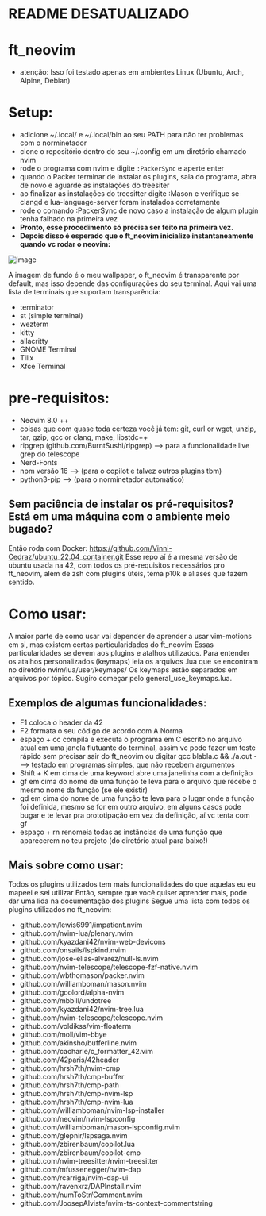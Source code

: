 # README DESATUALIZADO

# ft_neovim

- atenção: Isso foi testado apenas em ambientes Linux (Ubuntu, Arch, Alpine, Debian)

# Setup:
- adicione ~/.local/ e ~/.local/bin ao seu PATH para não ter problemas com o norminetador
- clone o repositório dentro do seu ~/.config em um diretório chamado nvim
- rode o programa com nvim e digite `:PackerSync` e aperte enter
- quando o Packer terminar de instalar os plugins, saia do programa, abra de novo e aguarde as instalações do treesiter
- ao finalizar as instalações do treesitter digite :Mason e verifique se clangd e lua-language-server foram instalados corretamente
- rode o comando :PackerSync de novo caso a instalação de algum plugin tenha falhado na primeira vez
- **Pronto, esse procedimento só precisa ser feito na primeira vez.**
- **Depois disso é esperado que o ft_neovim inicialize instantaneamente quando vc rodar o neovim:**

![image](https://user-images.githubusercontent.com/92558763/222973781-3447be7d-9f7f-4478-b9cf-2f634586b991.png)

A imagem de fundo é o meu wallpaper, o ft_neovim é transparente por default, mas isso depende das configurações do seu terminal.
Aqui vai uma lista de terminais que suportam transparência:
- terminator
- st (simple terminal)
- wezterm 
- kitty
- allacritty
- GNOME Terminal
- Tilix
- Xfce Terminal

# pre-requisitos:

- Neovim 8.0 ++
- coisas que com quase toda certeza você já tem: git, curl or wget, unzip, tar, gzip, gcc or clang, make, libstdc++ 
- ripgrep (github.com/BurntSushi/ripgrep) --> para a funcionalidade live grep do telescope
- Nerd-Fonts
- npm versão 16 --> (para o copilot e talvez outros plugins tbm)
- python3-pip --> (para o norminetador automático)

## Sem paciência de instalar os pré-requisitos? Está em uma máquina com o ambiente meio bugado? 
Então roda com Docker: https://github.com/Vinni-Cedraz/ubuntu_22.04_container.git
Esse repo aí é a mesma versão de ubuntu usada na 42, com todos os pré-requisitos necessários pro ft_neovim, 
além de zsh com plugins úteis, tema p10k e aliases que fazem sentido.

# Como usar:

A maior parte de como usar vai depender de aprender a usar vim-motions em si, mas existem certas particularidades do ft_neovim
Essas particularidades se devem aos plugins e atalhos utilizados.
Para entender os atalhos personalizados (keymaps) leia os arquivos .lua que se encontram no diretório nvim/lua/user/keymaps/
Os keymaps estão separados em arquivos por tópico. Sugiro começar pelo general_use_keymaps.lua.

## Exemplos de algumas funcionalidades:

- F1 coloca o header da 42
- F2 formata o seu código de acordo com A Norma
- espaço + cc compila e executa o programa em C escrito no arquivo atual em uma janela flutuante do terminal, assim vc pode fazer um teste rápido sem precisar sair do ft_neovim ou digitar gcc blabla.c && ./a.out ---> testado em programas simples, que não recebem argumentos
- Shift + K em cima de uma keyword abre uma janelinha com a definição
- gf em cima do nome de uma função te leva para o arquivo que recebe o mesmo nome da função (se ele existir)
- gd em cima do nome de uma função te leva para o lugar onde a função foi definida, mesmo se for em outro arquivo, em alguns casos pode bugar e te levar pra prototipação em vez da definição, aí vc tenta com gf
- espaço + rn renomeia todas as instâncias de uma função que aparecerem no teu projeto (do diretório atual para baixo!)


## Mais sobre como usar:
Todos os plugins utilizados tem mais funcionalidades do que aquelas eu eu mapeei e sei utilizar
Então, sempre que você quiser aprender mais, pode dar uma lida na documentação dos plugins
Segue uma lista com todos os plugins utilizados no ft_neovim:
- github.com/lewis6991/impatient.nvim
- github.com/nvim-lua/plenary.nvim
- github.com/kyazdani42/nvim-web-devicons
- github.com/onsails/lspkind.nvim
- github.com/jose-elias-alvarez/null-ls.nvim
- github.com/nvim-telescope/telescope-fzf-native.nvim
- github.com/wbthomason/packer.nvim
- github.com/williamboman/mason.nvim
- github.com/goolord/alpha-nvim
- github.com/mbbill/undotree
- github.com/kyazdani42/nvim-tree.lua
- github.com/nvim-telescope/telescope.nvim
- github.com/voldikss/vim-floaterm
- github.com/moll/vim-bbye
- github.com/akinsho/bufferline.nvim
- github.com/cacharle/c_formatter_42.vim
- github.com/42paris/42header
- github.com/hrsh7th/nvim-cmp
- github.com/hrsh7th/cmp-buffer
- github.com/hrsh7th/cmp-path
- github.com/hrsh7th/cmp-nvim-lsp
- github.com/hrsh7th/cmp-nvim-lua
- github.com/williamboman/nvim-lsp-installer
- github.com/neovim/nvim-lspconfig
- github.com/williamboman/mason-lspconfig.nvim
- github.com/glepnir/lspsaga.nvim
- github.com/zbirenbaum/copilot.lua
- github.com/zbirenbaum/copilot-cmp
- github.com/nvim-treesitter/nvim-treesitter
- github.com/mfussenegger/nvim-dap
- github.com/rcarriga/nvim-dap-ui
- github.com/ravenxrz/DAPInstall.nvim
- github.com/numToStr/Comment.nvim
- github.com/JoosepAlviste/nvim-ts-context-commentstring

